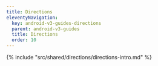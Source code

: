 ```yaml
---
title: Directions
eleventyNavigation:
  key: android-v3-guides-directions
  parent: android-v3-guides
  title: Directions
  order: 10
---
```


{% include "src/shared/directions/directions-intro.md" %}
